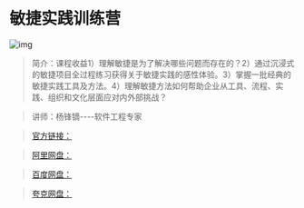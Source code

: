 # 敏捷实践训练营

![img]()

> 简介：课程收益1）理解敏捷是为了解决哪些问题而存在的？2）通过沉浸式的敏捷项目全过程练习获得关于敏捷实践的感性体验。3）掌握一批经典的敏捷实践工具及方法。4）理解敏捷方法如何帮助企业从工具、流程、实践、组织和文化层面应对内外部挑战？

> 讲师：杨锋镝----软件工程专家

> [官方链接：]()

> [阿里网盘：]()

> [百度网盘：]()

> [夸克网盘：]()
